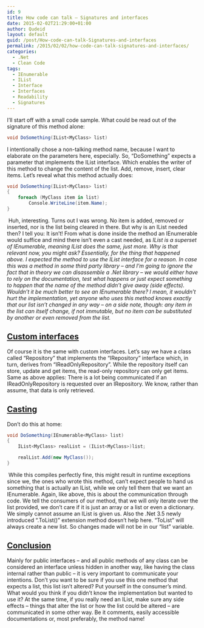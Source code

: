 ```yaml
---
id: 9
title: How code can talk – Signatures and interfaces
date: 2015-02-02T21:29:00+01:00
author: Qudeid
layout: default
guid: /post/How-code-can-talk-Signatures-and-interfaces
permalink: /2015/02/02/how-code-can-talk-signatures-and-interfaces/
categories:
  - .Net
  - Clean Code
tags:
  - IEnumerable
  - IList
  - Interface
  - Interfaces
  - Readability
  - Signatures
---
```

I’ll start off with a small code sample. What could be read out of the signature of this method alone:

```csharp
void DoSomething(IList<MyClass> list)
```

I intentionally chose a non-talking method name, because I want to elaborate on the parameters here, especially. So, “DoSomething” expects a parameter that implements the IList<T> interface. Which enables the writer of this method to change the content of the list. Add, remove, insert, clear items. Let’s reveal what this method actually does:

```csharp
void DoSomething(IList<MyClass> list)
{
    foreach (MyClass item in list)
        Console.WriteLine(item.Name);
}
```

&nbsp;Huh, interesting. Turns out I was wrong. No item is added, removed or inserted, nor is the list being cleared in there. But why is an IList<MyClass> needed then? I tell you: It isn’t! From what is done inside the method an IEnumerable<MyClass> would suffice and mind there isn’t even a cast needed, as _IList<T> is a superset of IEnumerable<T>, meaning IList<T> does the same, just more. Why is that relevant now, you might ask? Essentially, for the thing that happened above. I expected the method to use the IList interface for a reason. In case this was a method in some third party library – and I’m going to ignore the fact that in theory we can disassemble a .Net library – we would either have to rely on the documentation, test what happens or just expect something to happen that the name of the method didn’t give away (side effects). Wouldn’t it be much better to see an IEnumerable<MyClass> there? I mean, it wouldn’t hurt the implementation, yet anyone who uses this method knows exactly that our list isn’t changed in any way – on a side note, though: any item in the list can itself change, if not immutable, but no item can be substituted by another or even removed from the list._

## <span style="text-decoration: underline;">Custom interfaces</span>

Of course it is the same with custom interfaces. Let’s say we have a class called “Repository” that implements the “IRepository” interface which, in turn, derives from “IReadOnlyRepository”. While the repository itself can store, update and get items, the read-only repository can only get items. Same as above applies: There is a lot being communicated if an IReadOnlyRepository is requested over an IRepository. We know, rather than assume, that data is only retrieved.

## <span style="text-decoration: underline;">Casting</span>

Don’t do this at home: 

```csharp
void DoSomething(IEnumerable<MyClass> list)
{
    IList<MyClass> realList = (IList<MyClass>)list;

    realList.Add(new MyClass());
}
```

&nbsp;While this compiles perfectly fine, this might result in runtime exceptions since we, the ones who wrote this method, can’t expect people to hand us something that is actually an IList, while we only tell them that we want an IEnumerable. Again, like above, this is about the communication through code. We tell the consumers of our method, that we will only iterate over the list provided, we don’t care if it is just an array or a list or even a dictionary. We simply cannot assume an IList is given us. Also the .Net 3.5 newly introduced “.ToList<T>()” extension method doesn’t help here. “ToList” will always create a new list. So changes made will not be in our “list” variable.

## <span style="text-decoration: underline;">Conclusion</span>

Mainly for public interfaces – and all public methods of any class can be considered an interface unless hidden in another way, like having the class internal rather than public – it is very important to communicate your intentions. Don’t you want to be sure if you use this one method that expects a list, this list isn’t altered? Put yourself in the consumer’s mind. What would you think if you didn’t know the implementation but wanted to use it? At the same time, if you really need an IList, make sure any side effects – things that alter the list or how the list could be altered – are communicated in some other way. Be it comments, easily accessible documentations or, most preferably, the method name!